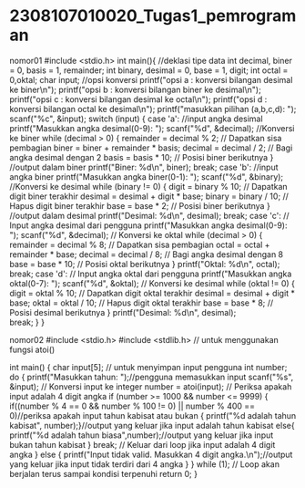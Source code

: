 # 2308107010020_Tugas1_pemrograman
 nomor01
#include <stdio.h>
int main(){
    //deklasi tipe data
    int decimal, biner = 0, basis = 1, remainder;
    int binary, desimal = 0, base = 1, digit;
    int octal = 0,oktal;
    char input;
    //opsi konversi
    printf("opsi a : konversi bilangan desimal ke biner\n");
    printf("opsi b : konversi bilangan biner ke desimal\n");
    printf("opsi c : konversi bilangan desimal ke octal\n");
    printf("opsi d : konversi bilangan octal ke desimal\n");
    printf("masukkan pilihan (a,b,c,d): ");
    scanf("%c", &input);
    switch (input)
    {
    case 'a':
    //input angka desimal
    printf("Masukkan angka desimal(0-9): ");
    scanf("%d", &decimal);
    //Konversi ke biner
    while (decimal > 0) {
        remainder = decimal % 2; // Dapatkan sisa pembagian
        biner = biner + remainder * basis;
        decimal = decimal / 2; // Bagi angka desimal dengan 2
        basis = basis * 10; // Posisi biner berikutnya
    }
    //output dalam biner
    printf("Biner: %d\n", biner);
        break;
    case 'b':
        //input angka biner
        printf("Masukkan angka biner(0-1): ");
        scanf("%d", &binary);
    //Konversi ke desimal
    while (binary != 0) {
        digit = binary % 10; // Dapatkan digit biner terakhir
        desimal = desimal + digit * base;
        binary = binary / 10; // Hapus digit biner terakhir
        base = base * 2; // Posisi biner berikutnya
    }
        //output dalam desimal
        printf("Desimal: %d\n", desimal);
        break;
    case 'c':
// Input angka desimal dari pengguna
    printf("Masukkan angka desimal(0-9): ");
    scanf("%d", &decimal);
    // Konversi ke oktal
    while (decimal > 0) {
        remainder = decimal % 8; // Dapatkan sisa pembagian
        octal = octal + remainder * base;
        decimal = decimal / 8; // Bagi angka desimal dengan 8
        base = base * 10; // Posisi oktal berikutnya
    }
    printf("Oktal: %d\n", octal);
        break;
    case 'd':
// Input angka oktal dari pengguna
    printf("Masukkan angka oktal(0-7): ");
    scanf("%d", &oktal);
    // Konversi ke desimal
    while (oktal != 0) {
        digit = oktal % 10; // Dapatkan digit oktal terakhir
        desimal = desimal + digit * base;
        oktal = oktal / 10; // Hapus digit oktal terakhir
        base = base * 8; // Posisi desimal berikutnya
    }
    printf("Desimal: %d\n", desimal);       
        break;
    }
}

nomor02
#include <stdio.h>
#include <stdlib.h> // untuk menggunakan fungsi atoi()

int main() {
    char input[5]; // untuk menyimpan input pengguna
    int number;
    do {
        printf("Masukkan tahun: ");//pengguna memasukkan input
        scanf("%s", &input);
        // Konversi input ke integer
        number = atoi(input);
        // Periksa apakah input adalah 4 digit angka
        if (number >= 1000 && number <= 9999) {
            if((number % 4 == 0 && number % 100 != 0) || number % 400 == 0)//periksa apakah input tahun kabisat atau bukan
            {
            printf("%d adalah tahun kabisat", number);}//output yang keluar jika input adalah tahun kabisat
            else{
                printf("%d adalah tahun biasa",number);//output yang keluar jika input bukan tahun kabisat
            }
            break; // Keluar dari loop jika input adalah 4 digit angka
        } else {
            printf("Input tidak valid. Masukkan 4 digit angka.\n");//output yang keluar jika input tidak terdiri dari 4 angka
        }
    } while (1); // Loop akan berjalan terus sampai kondisi terpenuhi
    return 0;
}
